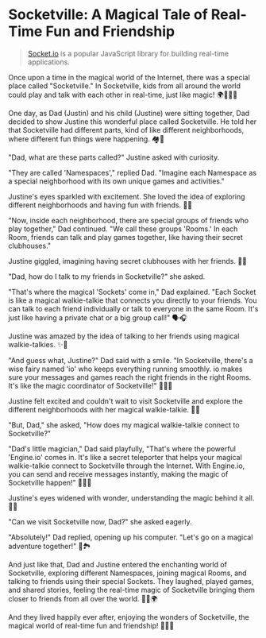 # Socketville: A Magical Tale of Real-Time Fun and Friendship

>
>
> [Socket.io](https://socket.io/) is a popular JavaScript library for building real-time applications.
>
>

Once upon a time in the magical world of the Internet, there was a special place called "Socketville." In Socketville, kids from all around the world could play and talk with each other in real-time, just like magic! 🌍🧙‍♀️🌟

One day, as Dad (Justin) and his child (Justine) were sitting together, Dad decided to show Justine this wonderful place called Socketville. He told her that Socketville had different parts, kind of like different neighborhoods, where different fun things were happening. 🏘️🤩

"Dad, what are these parts called?" Justine asked with curiosity.

"They are called 'Namespaces'," replied Dad. "Imagine each Namespace as a special neighborhood with its own unique games and activities."

Justine's eyes sparkled with excitement. She loved the idea of exploring different neighborhoods and having fun with friends. 🚀🎈

"Now, inside each neighborhood, there are special groups of friends who play together," Dad continued. "We call these groups 'Rooms.' In each Room, friends can talk and play games together, like having their secret clubhouses."

Justine giggled, imagining having secret clubhouses with her friends. 🏰🤫

"Dad, how do I talk to my friends in Socketville?" she asked.

"That's where the magical 'Sockets' come in," Dad explained. "Each Socket is like a magical walkie-talkie that connects you directly to your friends. You can talk to each friend individually or talk to everyone in the same Room. It's just like having a private chat or a big group call!" 🗣️🎧

Justine was amazed by the idea of talking to her friends using magical walkie-talkies. ✨🌈

"And guess what, Justine?" Dad said with a smile. "In Socketville, there's a wise fairy named 'io' who keeps everything running smoothly. io makes sure your messages and games reach the right friends in the right Rooms. It's like the magic coordinator of Socketville!" 🧚‍♀️💖

Justine felt excited and couldn't wait to visit Socketville and explore the different neighborhoods with her magical walkie-talkie. 🥳🚀

"But, Dad," she asked, "How does my magical walkie-talkie connect to Socketville?"

"Dad's little magician," Dad said playfully, "That's where the powerful 'Engine.io' comes in. It's like a secret teleporter that helps your magical walkie-talkie connect to Socketville through the Internet. With Engine.io, you can send and receive messages instantly, making the magic of Socketville happen!" 🧙‍♂️💫

Justine's eyes widened with wonder, understanding the magic behind it all. 🤩🌠

"Can we visit Socketville now, Dad?" she asked eagerly.

"Absolutely!" Dad replied, opening up his computer. "Let's go on a magical adventure together!" 🎉🏞️

And just like that, Dad and Justine entered the enchanting world of Socketville, exploring different Namespaces, joining magical Rooms, and talking to friends using their special Sockets. They laughed, played games, and shared stories, feeling the real-time magic of Socketville bringing them closer to friends from all over the world. 🤗🤩🌍

And they lived happily ever after, enjoying the wonders of Socketville, the magical world of real-time fun and friendship! 🌟🏰🌈